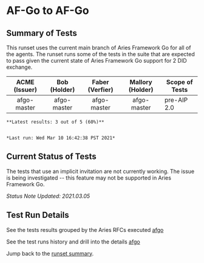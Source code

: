 # AF-Go to AF-Go

## Summary of Tests


 This runset uses the current main branch of Aries Framework Go for all of the agents. The runset runs some of the tests in the suite
 that are expected to pass given the current state of Aries Framework Go support for 2 DID exchange.
 


|  ACME (Issuer) | Bob (Holder) | Faber (Verfier) | Mallory (Holder) | Scope of Tests |
| :------------: | :----------: | :-------------: | :--------------: | -------------- |
| afgo-master | afgo-master | afgo-master | afgo-master | pre-AIP 2.0 |

```tip
**Latest results: 3 out of 5 (60%)**


*Last run: Wed Mar 10 16:42:38 PST 2021*
```

## Current Status of Tests

The tests that use an implicit invitation are not currently working. The issue is being investigated -- this feature may not be
supported in Aries Framework Go.

*Status Note Updated: 2021.03.05*

## Test Run Details
See the tests results grouped by the Aries RFCs executed [afgo](https://allure.vonx.io/api/allure-docker-service/projects/afgo/reports/latest/index.html?redirect=false#behaviors)

See the test runs history and drill into the details [afgo](https://allure.vonx.io/allure-docker-service-ui/projects/afgo/reports/latest)

Jump back to the [runset summary](./README.md).

